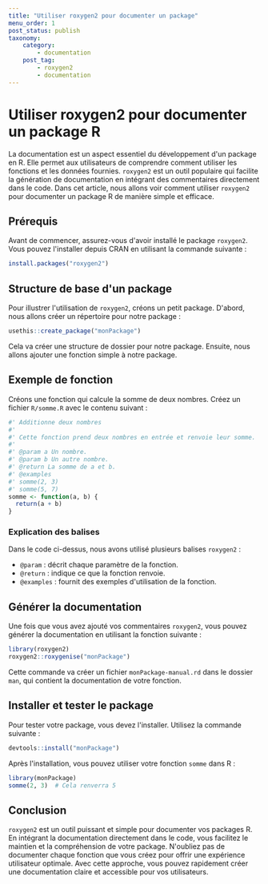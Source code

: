 ```yaml
---
title: "Utiliser roxygen2 pour documenter un package"
menu_order: 1
post_status: publish
taxonomy:
    category:
        - documentation
    post_tag:
        - roxygen2
        - documentation
---
```


# Utiliser roxygen2 pour documenter un package R

La documentation est un aspect essentiel du développement d'un package en R. Elle permet aux utilisateurs de comprendre comment utiliser les fonctions et les données fournies. `roxygen2` est un outil populaire qui facilite la génération de documentation en intégrant des commentaires directement dans le code. Dans cet article, nous allons voir comment utiliser `roxygen2` pour documenter un package R de manière simple et efficace.

## Prérequis

Avant de commencer, assurez-vous d'avoir installé le package `roxygen2`. Vous pouvez l'installer depuis CRAN en utilisant la commande suivante :

```R
install.packages("roxygen2")
```

## Structure de base d'un package

Pour illustrer l'utilisation de `roxygen2`, créons un petit package. D'abord, nous allons créer un répertoire pour notre package :

```R
usethis::create_package("monPackage")
```

Cela va créer une structure de dossier pour notre package. Ensuite, nous allons ajouter une fonction simple à notre package.

## Exemple de fonction

Créons une fonction qui calcule la somme de deux nombres. Créez un fichier `R/somme.R` avec le contenu suivant :

```R
#' Additionne deux nombres
#'
#' Cette fonction prend deux nombres en entrée et renvoie leur somme.
#'
#' @param a Un nombre.
#' @param b Un autre nombre.
#' @return La somme de a et b.
#' @examples
#' somme(2, 3)
#' somme(5, 7)
somme <- function(a, b) {
  return(a + b)
}
```

### Explication des balises

Dans le code ci-dessus, nous avons utilisé plusieurs balises `roxygen2` :

- `@param` : décrit chaque paramètre de la fonction.
- `@return` : indique ce que la fonction renvoie.
- `@examples` : fournit des exemples d'utilisation de la fonction.

## Générer la documentation

Une fois que vous avez ajouté vos commentaires `roxygen2`, vous pouvez générer la documentation en utilisant la fonction suivante :

```R
library(roxygen2)
roxygen2::roxygenise("monPackage")
```

Cette commande va créer un fichier `monPackage-manual.rd` dans le dossier `man`, qui contient la documentation de votre fonction.

## Installer et tester le package

Pour tester votre package, vous devez l'installer. Utilisez la commande suivante :

```R
devtools::install("monPackage")
```

Après l'installation, vous pouvez utiliser votre fonction `somme` dans R :

```R
library(monPackage)
somme(2, 3)  # Cela renverra 5
```

## Conclusion

`roxygen2` est un outil puissant et simple pour documenter vos packages R. En intégrant la documentation directement dans le code, vous facilitez le maintien et la compréhension de votre package. N'oubliez pas de documenter chaque fonction que vous créez pour offrir une expérience utilisateur optimale. Avec cette approche, vous pouvez rapidement créer une documentation claire et accessible pour vos utilisateurs.


